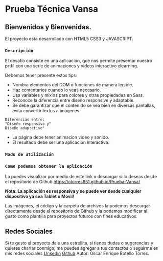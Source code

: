 # Prueba Técnica Vansa

## Bienvenidos y Bienvenidas.

El proyecto esta desarrollado con HTML5 CSS3 y JAVASCRIPT.

### `Descripción`

El desafío consiste en una aplicación, que nos permite presentar nuestro prtfíl con una serie de animaciones y videos interactivo elearning. 

Debemos tener presente estos tips:

- Nombra elementos del DOM o funciones de manera legible.
- Haz comentarios cuando lo veas necesario.
- Usa variables y mixins para colores y otras propiedades en Sass.
- Reconoce la diferencia entre diseño responsive y adaptable.
- Se debe garantizar que el contenido se vea bien en diversas pantallas, evita convertir textos a imágenes.

```
Diferencias entre:
"Diseño responsivo y"
Diseño adaptativo"
```

- La página debe tener animacion video y sonido.
- El resultado debe ser una aplicacion interactiva.

### `Modo de utilización`


### `Como podemos obtener la aplicación`
La puedes visualizar por medio de este link o descargar si lo deseas desde el repositorio de Github
https://otorres851.github.io/Prueba-Vansa/

**Nota: La aplicación es responsiva y se puede ver desde cualquier dispositivo ya sea Tablet o Móvil!**

Las imágenes, el código y la carpeta de archivos la podemos descargar directamente desde el repositorio de Github y la podemos modificar al gusto como plantilla para proyectos futuros con fines educativos.

## Redes Sociales

Si te gusto el proyecto dale una estrellita, si tienes dudas o sugerencias y quieres charlar conmigo, me puedes agregar a tus contactos o seguirme en mis redes sociales [LInkedin](https://www.linkedin.com/in/otorres-38a6241a2/) [Github](https://github.com/Otorres851) Autor: Oscar Enrique Botello Torres.

